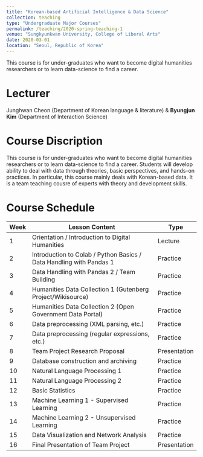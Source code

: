 ```yaml
---
title: "Korean-based Artificial Intelligence & Data Science"
collection: teaching
type: "Undergraduate Major Courses"
permalink: /teaching/2020-spring-teaching-1
venue: "Sungkyunkwan University, College of Liberal Arts"
date: 2020-03-01
location: "Seoul, Republic of Korea"
---
```


This course is for under-graduates who want to become digital humanities researchers or to learn data-science to find a career.

Lecturer
======
Junghwan Cheon (Department of Korean language & literature) & **Byungjun Kim** (Department of Interaction Science)

Course Discription
======
This course is for under-graduates who want to become digital humanities researchers or to learn data-science to find a career. Students will develop ability to deal with data through theories, basic perspectives, and hands-on practices.   In particular, this course mainly deals with Korean-based data.  It is a team teaching cousre of experts with theory and development skills. 

Course Schedule
======
| **Week** | **Lesson Content**                                                      | **Type**         |
| ---- | ------------------------------------------------------------------- | ------------ |
| 1    | Orientation / Introduction to Digital Humanities                    | Lecture      |
| 2    | Introduction to Colab / Python Basics / Data Handling with Pandas 1 | Practice     |
| 3    | Data Handling with Pandas 2 / Team Building                         | Practice     |
| 4    | Humanities Data Collection 1 (Gutenberg Project/Wikisource)         | Practice     |
| 5    | Humanities Data Collection 2 (Open Government Data Portal)          | Practice     |
| 6    | Data preprocessing (XML parsing, etc.)                              | Practice     |
| 7    | Data preprocessing (regular expressions, etc.)                      | Practice     |
| 8    | Team Project Research Proposal                                      | Presentation |
| 9    | Database construction and archiving                                 | Practice     |
| 10   | Natural Language Processing 1                                       | Practice     |
| 11   | Natural Language Processing 2                                       | Practice     |
| 12   | Basic Statistics                                                    | Practice     |
| 13   | Machine Learning 1 - Supervised Learning                            | Practice     |
| 14   | Machine Learning 2 - Unsupervised Learning                          | Practice     |
| 15   | Data Visualization and Network Analysis                             | Practice     |
| 16   | Final Presentation of Team Project                                  | Presentation |